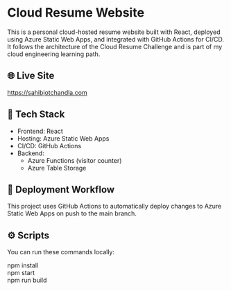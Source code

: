 # Cloud Resume Website

This is a personal cloud-hosted resume website built with React, deployed using Azure Static Web Apps, and integrated with GitHub Actions for CI/CD. It follows the architecture of the Cloud Resume Challenge and is part of my cloud engineering learning path.

## 🌐 Live Site

https://sahibjotchandla.com

## 🧱 Tech Stack

- Frontend: React
- Hosting: Azure Static Web Apps
- CI/CD: GitHub Actions
- Backend:
  - Azure Functions (visitor counter)
  - Azure Table Storage

## 🚀 Deployment Workflow

This project uses GitHub Actions to automatically deploy changes to Azure Static Web Apps on push to the main branch.

## ⚙️ Scripts

You can run these commands locally:

npm install  
npm start  
npm run build  
